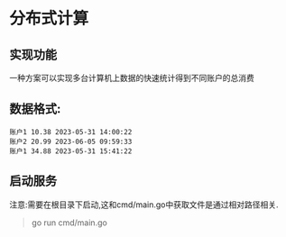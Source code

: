 # 分布式计算

## 实现功能
一种方案可以实现多台计算机上数据的快速统计得到不同账户的总消费

## 数据格式:

```
账户1 10.38 2023-05-31 14:00:22
账户2 20.99 2023-06-05 09:59:33
账户1 34.88 2023-05-31 15:41:22
```

## 启动服务
注意:需要在根目录下启动,这和cmd/main.go中获取文件是通过相对路径相关.
> go run cmd/main.go 


